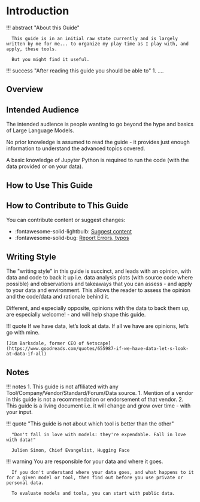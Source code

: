 # Introduction

!!! abstract "About this Guide"

      This guide is in an initial raw state currently and is largely written by me for me... to organize my play time as I play with, and apply, these tools.

      But you might find it useful.

!!! success "After reading this guide you should be able to"
    1. ....

## Overview




## Intended Audience

The intended audience is people wanting to go beyond the hype and basics of Large Language Models.

No prior knowledge is assumed to read the guide - it provides just enough information to understand the advanced topics covered.

A basic knowledge of Jupyter Python is required to run the code (with the data provided or on your data).


## How to Use This Guide


## How to Contribute to This Guide

 You can contribute content or suggest changes:

* :fontawesome-solid-lightbulb: [Suggest content](https://github.com/CyberSecAI/CyberSecAI.github.io/issues/)
* :fontawesome-solid-bug: [Report Errors, typos](https://github.com/CyberSecAI/CyberSecAI.github.io/issues/)

## Writing Style
The "writing style" in this guide is succinct, and leads with an opinion, with data and code to back it up i.e. data analysis plots (with source code where possible) and observations and takeaways that you can assess - and apply to your data and environment. This allows the reader to assess the opinion and the code/data and rationale behind it.

Different, and especially opposite, opinions with the data to back them up, are especially welcome! - and will help shape this guide.

!!! quote
    If we have data, let’s look at data. If all we have are opinions, let’s go with mine.
    
    [Jim Barksdale, former CEO of Netscape](https://www.goodreads.com/quotes/655987-if-we-have-data-let-s-look-at-data-if-all) 

## Notes
!!! notes
      1. This guide is not affiliated with any Tool/Company/Vendor/Standard/Forum/Data source. 
           1. Mention of a vendor in this guide is not a recommendation or endorsement of that vendor. 
      2.  This guide is a living document i.e. it will change and grow over time - with your input.




!!! quote "This guide is not about which tool is better than the other"

      "Don't fall in love with models: they're expendable. Fall in love with data!" 

      Julien Simon, Chief Evangelist, Hugging Face


!!! warning
      You are responsible for your data and where it goes. 

      If you don't understand where your data goes, and what happens to it for a given model or tool, then find out before you use private or personal data.
      
      To evaluate models and tools, you can start with public data.
      
      